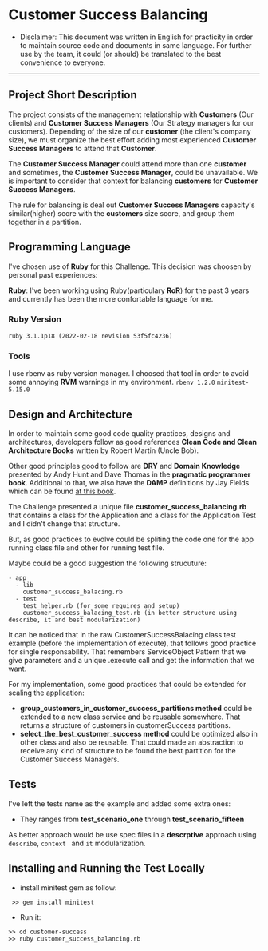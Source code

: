 # Customer Success Balancing
* Disclaimer: This document was written in English for practicity in order to maintain source code and documents in same language. For further use by the team, it could (or should) be translated to the best convenience to everyone.

---

## Project Short Description

The project consists of the management relationship with **Customers** (Our clients) and **Customer Success Managers** (Our Strategy managers for our customers). Depending of the size of our **customer** (the client's company size), we must organize the best effort adding most experienced **Customer Success Managers** to attend that **Customer**.

The **Customer Success Manager** could attend more than one **customer** and sometimes, the **Customer Success Manager**, could be unavailable. We is important to consider that context for balancing **customers** for **Customer Success Managers**.

The rule for balancing is deal out **Customer Success Managers** capacity's similar(higher) score with the **customers** size score, and group them together in a partition.


## Programming Language

I've chosen use of **Ruby** for this Challenge. This decision was choosen by personal past experiences:

**Ruby**: I've been working using Ruby(particulary **RoR**) for the past 3 years and currently has been the more confortable language for me.

### Ruby Version
 ```ruby 3.1.1p18 (2022-02-18 revision 53f5fc4236)```

### Tools
I use rbenv as ruby version manager. I choosed that tool in order to avoid some annoying **RVM** warnings in my environment.
 ```rbenv 1.2.0```
 ```minitest-5.15.0```

## Design and Architecture
In order to maintain some good code quality practices, designs and architectures, developers follow as good references **Clean Code and Clean Architecture Books** written by Robert Martin (Uncle Bob).

Other good principles good to follow are **DRY** and **Domain Knowledge** presented by Andy Hunt and Dave Thomas in the **pragmatic programmer book**. Additional to that, we also have the **DAMP** definitions by Jay Fields which can be found [at this book](https://leanpub.com/wewut).

The Challenge presented a unique file **customer_success_balancing.rb** that contains a class for the Application and a class for the Application Test and I didn't change that structure.

But, as good practices to evolve could be spliting the code one for the app running class file and other for running test file.

Maybe could be a good suggestion the following strucuture:

```
- app
  - lib
    customer_success_balacing.rb
  - test
    test_helper.rb (for some requires and setup)
    customer_success_balacing_test.rb (in better structure using describe, it and best modularization)
```

It can be noticed that in the raw CustomerSuccessBalacing class test example (before the implementation of execute), that follows good practice for single responsability. That remembers ServiceObject Pattern that we give parameters and a unique .execute call and get the information that we want.

For my implementation, some good practices that could be extended for scaling the application: 
   - **group_customers_in_customer_success_partitions method** could be extended to a new class service and be reusable somewhere. That returns a structure of customers in customerSuccess partitions.
   - **select_the_best_customer_success method** could be optimized also in other class and also be reusable. That could made an abstraction to receive any kind of structure to be found the best partition for the Customer Success Managers.

## Tests
  I've left the tests name as the example and added some extra ones:
  - They ranges from **test_scenario_one** through **test_scenario_fifteen**

  As better approach would be use spec files in a **descrptive** approach using `describe`, `context ` and `it` modularization.

## Installing and Running the Test Locally
  - install minitest gem as follow:
  ``` 
   >> gem install minitest 
  ```

  - Run it: 
  ```
  >> cd customer-success
  >> ruby customer_success_balancing.rb
  ```


